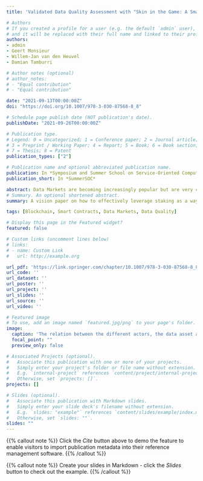 ```yaml
---
title: 'Validated Data Quality Assessment with "Skin in the Game: A Smart Contract Approach'

# Authors
# If you created a profile for a user (e.g. the default `admin` user), write the username (folder name) here
# and it will be replaced with their full name and linked to their profile.
authors:
- admin
- Geert Monsieur
- Willem-Jan van den Heuvel
- Damian Tamburri

# Author notes (optional)
# author_notes:
# - "Equal contribution"
# - "Equal contribution"

date: "2021-09-13T00:00:00Z"
doi: "https://doi.org/10.1007/978-3-030-87568-8_8"

# Schedule page publish date (NOT publication's date).
publishDate: "2021-09-26T00:00:00Z"

# Publication type.
# Legend: 0 = Uncategorized; 1 = Conference paper; 2 = Journal article;
# 3 = Preprint / Working Paper; 4 = Report; 5 = Book; 6 = Book section;
# 7 = Thesis; 8 = Patent
publication_types: ["2"]

# Publication name and optional abbreviated publication name.
publication: In *Symposium and Summer School on Service-Oriented Computing*
publication_short: In *SummerSOC*

abstract: Data Markets are becoming increasingly popular but are very challenging to deploy and maintain successfully. We discuss some of the challenges related to the success of data markets, focusing particularly on the diverse challenge of assessing data quality. We introduce a novel, holistic approach whereby a blockchain-based smart contract called a Quality Assessment contract allows an actor called the quality assessor to assess the quality of a data asset, provide immutable proof of their efforts on the blockchain, and get rewarded for their efforts proportionally to the value of their quality assessment efforts. We discuss how such an approach could be used in practice to assess the quality of different data assets and discuss some architectural considerations for using a quality assessment contract.
# Summary. An optional shortened abstract.
summary: A vision paper on how to effectively leverage staking as a way to make use of human expertise in blockchain environments.

tags: [Blockchain, Smart Contracts, Data Markets, Data Quality]

# Display this page in the Featured widget?
featured: false

# Custom links (uncomment lines below)
# links:
# - name: Custom Link
#   url: http://example.org

url_pdf: 'https://link.springer.com/chapter/10.1007/978-3-030-87568-8_8'
url_code: ''
url_dataset: ''
url_poster: ''
url_project: ''
url_slides: ''
url_source: ''
url_video: ''

# Featured image
# To use, add an image named `featured.jpg/png` to your page's folder.
image:
  caption: 'The relation between the different actors, the data asset and the QA contract in the data market ecosystem.'
  focal_point: ""
  preview_only: false

# Associated Projects (optional).
#   Associate this publication with one or more of your projects.
#   Simply enter your project's folder or file name without extension.
#   E.g. `internal-project` references `content/project/internal-project/index.md`.
#   Otherwise, set `projects: []`.
projects: []

# Slides (optional).
#   Associate this publication with Markdown slides.
#   Simply enter your slide deck's filename without extension.
#   E.g. `slides: "example"` references `content/slides/example/index.md`.
#   Otherwise, set `slides: ""`.
slides: ""
---
```


{{% callout note %}}
Click the *Cite* button above to demo the feature to enable visitors to import publication metadata into their reference management software.
{{% /callout %}}

{{% callout note %}}
Create your slides in Markdown - click the *Slides* button to check out the example.
{{% /callout %}}

<!-- Supplementary notes can be added here, including [code, math, and images](https://wowchemy.com/docs/writing-markdown-latex/). -->
